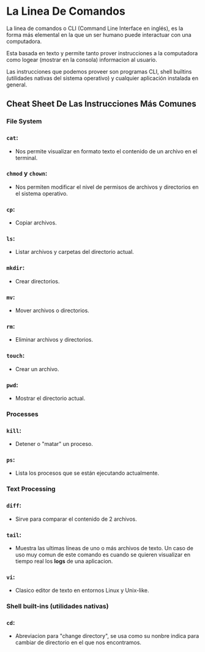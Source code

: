 # La Linea De Comandos

La linea de comandos o CLI (Command Line Interface en inglés), es la forma más elemental en la que un ser humano puede interactuar con una computadora.

Esta basada en texto y permite tanto prover instrucciones a la computadora como logear (mostrar en la consola) informacion al usuario.

Las instrucciones que podemos proveer son programas CLI, shell builtins (utilidades nativas del sistema operativo) y cualquier aplicación instalada en general.

## Cheat Sheet De Las Instrucciones Más Comunes

### File System

### `cat`: 
- Nos permite visualizar en formato texto el contenido de un archivo en el terminal.

### `chmod` y `chown`: 
- Nos permiten modificar el nivel de permisos de archivos y directorios  en el sistema operativo.

### `cp`: 
- Copiar archivos.

### `ls`: 
- Listar archivos y carpetas del directorio actual.

### `mkdir`: 
- Crear directorios.

### `mv`: 
- Mover archivos o directorios.

### `rm`: 
- Eliminar archivos y directorios.

### `touch`: 
- Crear un archivo.

### `pwd`: 
- Mostrar el directorio actual.

### Processes

### `kill`: 
- Detener o "matar" un proceso.

### `ps`: 
- Lista los procesos que se están ejecutando actualmente.

### Text Processing

### `diff`: 
- Sirve para comparar el contenido de 2 archivos.

### `tail`: 
- Muestra las ultimas líneas de uno o más archivos de texto. Un caso de uso muy comun de este comando es cuando se quieren visualizar en tiempo real los **logs** de una aplicacion.

### `vi`: 
- Clasico editor de texto en entornos Linux y Unix-like.

### Shell built-ins (utilidades nativas)

### `cd`: 
- Abreviacion para "change directory", se usa como su nonbre indica para cambiar de directorio en el que nos encontramos.



